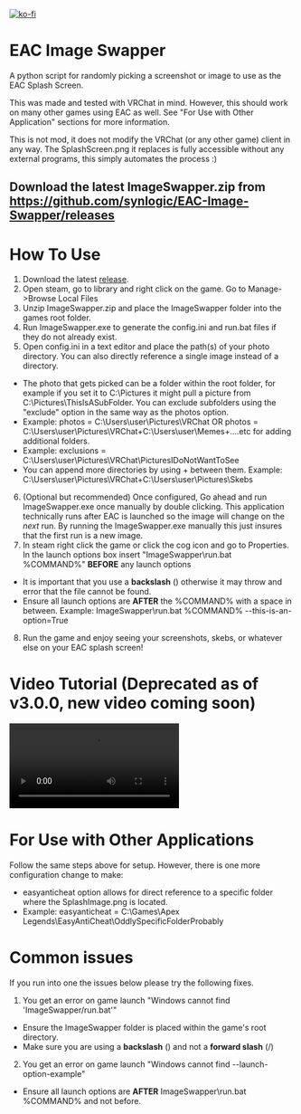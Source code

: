 [![ko-fi](https://ko-fi.com/img/githubbutton_sm.svg)](https://ko-fi.com/W7W21OEBU)
# EAC Image Swapper
A python script for randomly picking a screenshot or image to use as the EAC Splash Screen.

This was made and tested with VRChat in mind. However, this should work on many other games using EAC as well. See "For Use with Other Application" sections for more information.

This is not mod, it does not modify the VRChat (or any other game) client in any way.  The SplashScreen.png it replaces is fully accessible without any external programs, this simply automates the process :)

## Download the latest ImageSwapper.zip from https://github.com/synlogic/EAC-Image-Swapper/releases

# How To Use
1) Download the latest [release](https://github.com/synlogic/EAC-Image-Swapper/releases).
2) Open steam, go to library and right click on the game.  Go to Manage->Browse Local Files
3) Unzip ImageSwapper.zip and place the ImageSwapper folder into the games root folder.
4) Run ImageSwapper.exe to generate the config.ini and run.bat files if they do not already exist.
5) Open config.ini in a text editor and place the path(s) of your photo directory.  You can also directly reference a single image instead of a directory.
-  The photo that gets picked can be a folder within the root folder, for example if you set it to C:\Pictures it might pull a picture from C:\Pictures\ThisIsASubFolder.  You can exclude subfolders using the "exclude" option in the same way as the photos option.
- Example:  photos = C:\Users\user\Pictures\VRChat OR photos = C:\Users\user\Pictures\VRChat+C:\Users\user\Memes+....etc for adding additional folders.
- Example:  exclusions = C:\Users\user\Pictures\VRChat\PicturesIDoNotWantToSee
- You can append more directories by using + between them.  Example: C:\Users\user\Pictures\VRChat+C:\Users\user\Pictures\Skebs
6) (Optional but recommended) Once configured, Go ahead and run ImageSwapper.exe once manually by double clicking.  This application technically runs after EAC is launched so the image will change on the *next* run. By running the ImageSwapper.exe manually this just insures that the first run is a new image.
7) In steam right click the game or click the cog icon and go to Properties.  In the launch options box insert "ImageSwapper\run.bat %COMMAND%" **BEFORE** any launch options
- It is important that you use a **backslash** (\) otherwise it may throw and error that the file cannot be found.
- Ensure all launch options are **AFTER** the %COMMAND% with a space in between.  Example: ImageSwapper\run.bat %COMMAND% --this-is-an-option=True
8) Run the game and enjoy seeing your screenshots, skebs, or whatever else on your EAC splash screen!

# Video Tutorial (Deprecated as of v3.0.0, new video coming soon)


<video src="https://github.com/user-attachments/assets/9ee4a18a-dc67-4c0f-a299-4c28ee895990"></video>



# For Use with Other Applications
Follow the same steps above for setup. However, there is one more configuration change to make:
- easyanticheat option allows for direct reference to a specific folder where the SplashImage.png is located. 
- Example: easyanticheat = C:\Games\Apex Legends\EasyAntiCheat\OddlySpecificFolderProbably

# Common issues
If you run into one the issues below please try the following fixes.

1) You get an error on game launch "Windows cannot find 'ImageSwapper/run.bat'"
- Ensure the ImageSwapper folder is placed within the game's root directory.
- Make sure you are using a **backslash** (\) and not a **forward slash** (/)
2) You get an error on game launch "Windows cannot find --launch-option-example"
- Ensure all launch options are **AFTER** ImageSwapper\run.bat %COMMAND% and not before.
